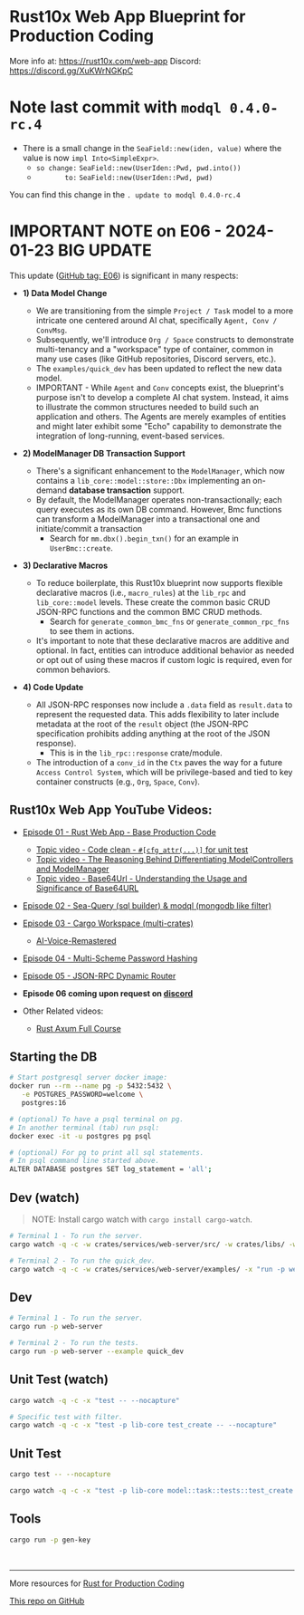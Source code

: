 # Rust10x Web App Blueprint for Production Coding

More info at: https://rust10x.com/web-app
Discord: https://discord.gg/XuKWrNGKpC

# Note last commit with `modql 0.4.0-rc.4`

- There is a small change in the `SeaField::new(iden, value)` where the value is now `impl Into<SimpleExpr>`. 
	- `so change:` `SeaField::new(UserIden::Pwd, pwd.into())`
	- `       to:` `SeaField::new(UserIden::Pwd, pwd)`

You can find this change in the `. update to modql 0.4.0-rc.4`

# IMPORTANT NOTE on E06 - 2024-01-23 BIG UPDATE

This update ([GitHub tag: E06](https://github.com/rust10x/rust-web-app/releases/tag/E06)) is significant in many respects:

- **1) Data Model Change**
	- We are transitioning from the simple `Project / Task` model to a more intricate one centered around AI chat, specifically `Agent, Conv / ConvMsg`.
	- Subsequently, we'll introduce `Org / Space` constructs to demonstrate multi-tenancy and a "workspace" type of container, common in many use cases (like GitHub repositories, Discord servers, etc.).
	- The `examples/quick_dev` has been updated to reflect the new data model.
	- IMPORTANT - While `Agent` and `Conv` concepts exist, the blueprint's purpose isn't to develop a complete AI chat system. Instead, it aims to illustrate the common structures needed to build such an application and others. The Agents are merely examples of entities and might later exhibit some "Echo" capability to demonstrate the integration of long-running, event-based services.

- **2) ModelManager DB Transaction Support**
	- There's a significant enhancement to the `ModelManager`, which now contains a `lib_core::model::store::Dbx` implementing an on-demand **database transaction** support.
	- By default, the ModelManager operates non-transactionally; each query executes as its own DB command. However, Bmc functions can transform a ModelManager into a transactional one and initiate/commit a transaction 
		- Search for `mm.dbx().begin_txn()` for an example in `UserBmc::create`.

- **3) Declarative Macros**
	- To reduce boilerplate, this Rust10x blueprint now supports flexible declarative macros (i.e., `macro_rules`) at the `lib_rpc` and `lib_core::model` levels. These create the common basic CRUD JSON-RPC functions and the common BMC CRUD methods.
		- Search for `generate_common_bmc_fns` or `generate_common_rpc_fns` to see them in actions.
	- It's important to note that these declarative macros are additive and optional. In fact, entities can introduce additional behavior as needed or opt out of using these macros if custom logic is required, even for common behaviors.

- **4) Code Update**
	- All JSON-RPC responses now include a `.data` field as `result.data` to represent the requested data. This adds flexibility to later include metadata at the root of the `result` object (the JSON-RPC specification prohibits adding anything at the root of the JSON response).
		- This is in the `lib_rpc::response` crate/module.
	- The introduction of a `conv_id` in the `Ctx` paves the way for a future `Access Control System`, which will be privilege-based and tied to key container constructs (e.g., `Org`, `Space`, `Conv`).

## Rust10x Web App YouTube Videos:

- [Episode 01 - Rust Web App - Base Production Code](https://youtube.com/watch?v=3cA_mk4vdWY&list=PL7r-PXl6ZPcCIOFaL7nVHXZvBmHNhrh_Q)
    - [Topic video - Code clean -  `#[cfg_attr(...)]` for unit test](https://www.youtube.com/watch?v=DCPs5VRTK-U&list=PL7r-PXl6ZPcCIOFaL7nVHXZvBmHNhrh_Q)
	- [Topic video - The Reasoning Behind Differentiating ModelControllers and ModelManager](https://www.youtube.com/watch?v=JdLi69mWIIE&list=PL7r-PXl6ZPcCIOFaL7nVHXZvBmHNhrh_Q)
	- [Topic video - Base64Url - Understanding the Usage and Significance of Base64URL](https://www.youtube.com/watch?v=-9K7zNgsbP0&list=PL7r-PXl6ZPcCIOFaL7nVHXZvBmHNhrh_Q)

- [Episode 02 - Sea-Query (sql builder) & modql (mongodb like filter)](https://www.youtube.com/watch?v=-dMH9UiwKqg&list=PL7r-PXl6ZPcCIOFaL7nVHXZvBmHNhrh_Q)

- [Episode 03 - Cargo Workspace (multi-crates)](https://www.youtube.com/watch?v=zUxF0kvydJs&list=PL7r-PXl6ZPcCIOFaL7nVHXZvBmHNhrh_Q)
	- [AI-Voice-Remastered](https://www.youtube.com/watch?v=iCGIqEWWTcA&list=PL7r-PXl6ZPcCIOFaL7nVHXZvBmHNhrh_Q)

- [Episode 04 - Multi-Scheme Password Hashing](https://www.youtube.com/watch?v=3E0zK5h9zEs&list=PL7r-PXl6ZPcCIOFaL7nVHXZvBmHNhrh_Q)

- [Episode 05 - JSON-RPC Dynamic Router](https://www.youtube.com/watch?v=Gc5Nj5LJe1U&list=PL7r-PXl6ZPcCIOFaL7nVHXZvBmHNhrh_Q)

- **Episode 06 coming upon request on [discord](https://discord.gg/XuKWrNGKpC)**

- Other Related videos: 
	- [Rust Axum Full Course](https://youtube.com/watch?v=XZtlD_m59sM&list=PL7r-PXl6ZPcCIOFaL7nVHXZvBmHNhrh_Q)


## Starting the DB

```sh
# Start postgresql server docker image:
docker run --rm --name pg -p 5432:5432 \
   -e POSTGRES_PASSWORD=welcome \
   postgres:16

# (optional) To have a psql terminal on pg. 
# In another terminal (tab) run psql:
docker exec -it -u postgres pg psql

# (optional) For pg to print all sql statements.
# In psql command line started above.
ALTER DATABASE postgres SET log_statement = 'all';
```

## Dev (watch)

> NOTE: Install cargo watch with `cargo install cargo-watch`.

```sh
# Terminal 1 - To run the server.
cargo watch -q -c -w crates/services/web-server/src/ -w crates/libs/ -w .cargo/ -x "run -p web-server"

# Terminal 2 - To run the quick_dev.
cargo watch -q -c -w crates/services/web-server/examples/ -x "run -p web-server --example quick_dev"
```

## Dev

```sh
# Terminal 1 - To run the server.
cargo run -p web-server

# Terminal 2 - To run the tests.
cargo run -p web-server --example quick_dev
```

## Unit Test (watch)

```sh
cargo watch -q -c -x "test -- --nocapture"

# Specific test with filter.
cargo watch -q -c -x "test -p lib-core test_create -- --nocapture"
```

## Unit Test

```sh
cargo test -- --nocapture

cargo watch -q -c -x "test -p lib-core model::task::tests::test_create -- --nocapture"
```

## Tools

```sh
cargo run -p gen-key
```

<br />

---

More resources for [Rust for Production Coding](https://rust10x.com)


[This repo on GitHub](https://github.com/rust10x/rust-web-app)